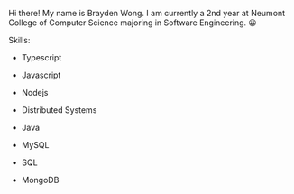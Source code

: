 Hi there! My name is Brayden Wong. I am currently a 2nd year at Neumont College of Computer Science majoring in Software Engineering. 😀

Skills:

- Typescript
- Javascript
- Nodejs
- Distributed Systems
- Java

- MySQL
- SQL
- MongoDB

